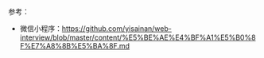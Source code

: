 参考：
- 微信小程序：https://github.com/yisainan/web-interview/blob/master/content/%E5%BE%AE%E4%BF%A1%E5%B0%8F%E7%A8%8B%E5%BA%8F.md